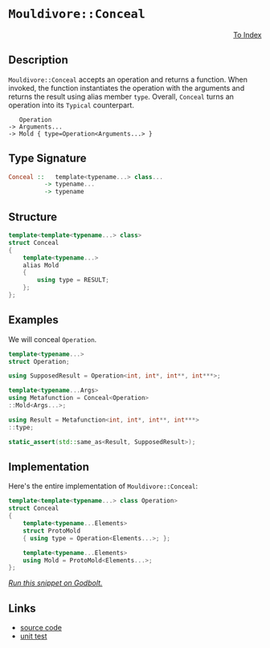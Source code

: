 <!-- Copyright 2024 Feng Mofan
SPDX-License-Identifier: Apache-2.0 -->

# `Mouldivore::Conceal`

<p style='text-align: right;'><a href="../../../facilities/metafunctions.md#mouldivore-conceal">To Index</a></p>

## Description

`Mouldivore::Conceal` accepts an operation and returns a function.
When invoked, the function instantiates the operation with the arguments and returns the result using alias member `type`.
Overall, `Conceal` turns an operation into its `Typical` counterpart.

<pre><code>   Operation
-> Arguments...
-> Mold { type=Operation&lt;Arguments...&gt; }</code></pre>

## Type Signature

```Haskell
Conceal ::   template<typename...> class... 
          -> typename...
          -> typename
```

## Structure

```C++
template<template<typename...> class>
struct Conceal
{
    template<typename...>
    alias Mold
    {
        using type = RESULT;
    };
};
```

## Examples

We will conceal `Operation`.

```C++
template<typename...>
struct Operation;

using SupposedResult = Operation<int, int*, int**, int***>;

template<typename...Args>
using Metafunction = Conceal<Operation>
::Mold<Args...>;

using Result = Metafunction<int, int*, int**, int***>
::type;

static_assert(std::same_as<Result, SupposedResult>);
```

## Implementation

Here's the entire implementation of `Mouldivore::Conceal`:

```C++
template<template<typename...> class Operation>
struct Conceal
{
    template<typename...Elements>
    struct ProtoMold
    { using type = Operation<Elements...>; };

    template<typename...Elements>
    using Mold = ProtoMold<Elements...>;
};
```

[*Run this snippet on Godbolt.*](https://godbolt.org/#z:OYLghAFBqd5QCxAYwPYBMCmBRdBLAF1QCcAaPECAMzwBtMA7AQwFtMQByARg9KtQYEAysib0QXACx8BBAKoBnTAAUAHpwAMvAFYTStJg1DIApACYAQuYukl9ZATwDKjdAGFUtAK4sGIAKwAzKSuADJ4DJgAcj4ARpjEIIEapAAOqAqETgwe3r4BwemZjgLhkTEs8YnJtpj2JQxCBEzEBLk%2BfkG19dlNLQRl0XEJSSkKza3t%2BV3j/YMVVaMAlLaoXsTI7BwEmCypBjsmgW47eweYRycAnqmMrJgAdE9H2ADUyAYKCq8A8rfETAaLxMGgAguNiF4HK8PAxNmIQaCTAB2Kxg14Y16nfaAi7HAg3O5sJ4PbD0NiCBTA9GYiFQgivZTEVBEACynnQiMxrxRFleXkyRixhJ5gQAIr9/oDspcybtGAQFCTgYE%2BSixUc0UiaRjsedLgTbsxiU85RTFdTQdyBRFgK92bR0KKJUyWagHZzjmaFUrnoFsJrEerA2DEQB6ABUUejMdjYfDMdeABVMONvjH42DI7Gc9HM9qkWZAhEPl4sKK3Gg4ZhUhb/UGwXrcQbCcbHn6A2C6dC/glpQIQwWbUKhF5UkVMOgAEqpry0BlHCW9gFA44RAikV7riOb7c7reCaMqrWIpuHfGt%2B4k0HEYBU%2Btg4d21mYZpULxwhrOmECeG0S7Lv2DCWiAIAepcN53sq9aqg2oJPq8M4KHOC7ivar5MO%2Bn4ymugi7oe%2BEEFGhFHg%2BoKgYaeInl2zSOMgAD6TBfAkBAQOM6CgQo9yMfebhIShm6juOGSTvx84vEsmocCstCcP4vB%2BBwWikKgnBuNY1ivAoawbJgPJFjwpAEJo0krAA1gEkgPBokhcMiyT%2BBoZgAGzOWYAAc7n6Jwki8CwEgaCkinKapHC8AoIApMZSnSaQcCwDAiAgGsBCpF4G4UBAaB7HQCRRPcnCqO5zkALTOZIrzAMgyCvFIDxmLwk6ECQeAcVwMiCCIYjsFIHXyEoagmaQujtQA7gCqScDwMlyQpQ2hT86VpQyqBUK8RWleVlXVbVVlmK8EAeDl9DEPpgRcEsvDRVoKwQEg2WpLlZCZQ9T0gMAUhmHwdA7MQEUQLEQ2xBELRXFNvDA8wxBXD8sTaJgDjg6Q2Xmj8DC0GDMWkFgsReMAbhiLQEXcLwWAsIYwDiFj%2BDEAjjgAG6pkNmCqAj6VbIZ651ENtB4LEALQx4WBDQQxB4P5JOkIzxCxCJYq7BTvNGCZKxUAYd4AGp4Jgo29ophn8J1ojiL1hv9So6hYyN%2BgUygGmWPofMRZAKyoLW2TEyV7GLqYljWGYIXS2LWDOxAKx2HT2QuAw7ieB0ehhBEQyVCM7VFFkAhTH4acZBnDDzMMiTtRHDi9BMbRx/kxd1JHAh9K0Bcp0Xtjl1neizA3ScLKn4c6ZsEgzRw8mkMFvChetxVlRVVU1XV%2B0QLgzWneY52XUZKsrAgmBMFgiRh6QFmSIEDwAJyBMikg2WYkjOYF/jOSf3kcL5pD%2BedDzOVwznuSf7lf/4tl/Bn2ciPeanBwqRXXjFW6iU7rJSWulcglBXonXymwTgLQWD02RCVJg7wDBCi4CfB4XBrKNXwEQYOegzZdRNtIM2igLZDV0F9caTBJok0HsPUeKlOCLVSulV4q1XiYOwbg/BFNarENIRoA6R1HonTOmYNe11YpwJQQkJBWVUDHRGKInBHwKZEK4CkGg84Ej/UBljSGoMkY2OhrDeGiNJYowVGjDGQ0cZ4wJrQImSMyaKy2MpGmkdGbE2UizNmOwkZc1kljXm/NQZCyCVdMWEtDLS1lkoeW5MjBK1ANAvg6sFBax1nrJGNDjY9XobIRhg0rYgC%2BgQ4w9sbAJNDq7d2AhPbe3FL7KwlgA5jyDq1JmLtui1z8BAVwbd2qJ3KIXPQ6cGizLSLnBojdFjVx6HXVulds4TNLrsuYXdFnFz2XkA5HcBinKbgPVY6x%2B4XSftwsBHARHECwTgvBhjCHSOsgdRelCzoXSuhvUgW8d4jH3nEl%2Bb9iE2WREA5E9lJDX3Ku1HhoUIFRRVnFWBSAUrLS0Ro4gaCtiYK2iwBQ9Mar0yIQ8c44xyFL1atQ2QtDql9TqZbZSuhghsI4dNF5c0sYLQQStNalKKrUtpa8elxCmUMkOjohRCQzqBBUXi9Rqqnokt1SdEAtLxz0QVfRJVjFPnlW%2BuYv6lArHKXsZjQyTrHF0yRq4wQ7jMbBMwLjfGhNiaGQCXklJ2M8C01LmE5mrNkDsxiYIbm8S%2BYCyuMkkWaSkaZLlgrPJto8VqyYJrbWusjQVI5VUiQNTBA8uYUkG2yt%2BnWEdrEDpKkukMGJmGdids/aDMDgkYOYz94lwaNHWOlyE4x02anNZxRsirOWdkGdzdR1l36KstdxzO4LLuecjd%2Bz27lxXfc7SjyepcNFSFTgHyWBUppXShlSrAUUJICCrV0DN7b13pQQecLGnEMCIEfwjlbKBSA8ib%2BoCxXgNsJA1RSxzIgEkP4U%2B/h3IuRPpIE%2B9lz5cGCHEwIV6x6wYQ4PBq0Hr1hSgTdFY0tMjOEkEAA%3D%3D%3D)

## Links

- [source code](../../../../conceptrodon/mouldivore/conceal.hpp)
- [unit test](../../../../tests/unit/metafunctions/mouldivore/conceal.test.hpp)
